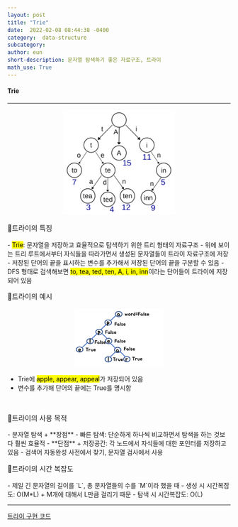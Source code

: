 ```yaml
---
layout: post
title: "Trie"
date:  2022-02-08 08:44:38 -0400
category:  data-structure
subcategory: 
author: eun
short-description: 문자열 탐색하기 좋은 자료구조, 트라이
math_use: True
---
```



#### Trie
---

<p align="center"><img src="/assets/images/trie_2.png"  width="50%" height="50%"></p>

<p style="font-size: 1.12em">📌트라이의 특징 </p>
- <mark>Trie</mark>: 문자열을 저장하고 효율적으로 탐색하기 위한 트리 형태의 자료구조
- 위에 보이는 트리 루트에서부터 자식들을 따라가면서 생성된 문자열들이 트라이 자료구조에 저장
- 저장된 단어의 끝을 표시하는 변수를 추가해서 저장된 단어의 끝을 구분할 수 있음
- DFS 형태로 검색해보면 <mark>to, tea, ted, ten, A, i, in, inn</mark>이라는 단어들이 트라이에 저장되어 있음

<br>
<p style="font-size: 1.12em">📌트라이의 예시 </p>
<p align="center"><img src="/assets/images/trie_1.png"  width="40%" height="40%"></p>

- Trie에 <mark>apple, appear, appeal</mark>가 저장되어 있음
- 변수를 추가해 단어의 끝에는 True를 명시함

<br>
<p style="font-size: 1.12em">📌트라이의 사용 목적 </p>
- 문자열 탐색
    + **장점**
    - 빠른 탐색: 단순하게 하나씩 비교하면서 탐색을 하는 것보다 훨씬 효율적
    - **단점**
    + 저장공간: 각 노드에서 자식들에 대한 포인터를 저장하고 있음
    - 검색어 자동완성 사전에서 찾기, 문자열 검사에서 사용

<br>
<p style="font-size: 1.12em">📌트라이의 시간 복잡도 </p>
- 제일 긴 문자열의 길이를 `L`, 총 문자열들의 수를 `M`이라 했을 때
- 생성 시 시간복잡도: O(M*L)
    + M개에 대해서 L만큼 걸리기 때문
- 탐색 시 시간복잡도: O(L)

--- 

<a href="https://github.com/JJungEEun/CodingTest/blob/main/interviews/chap16_%ED%8A%B8%EB%9D%BC%EC%9D%B4/Trie.ipynb"> 트라이 구현 코드</a> 
